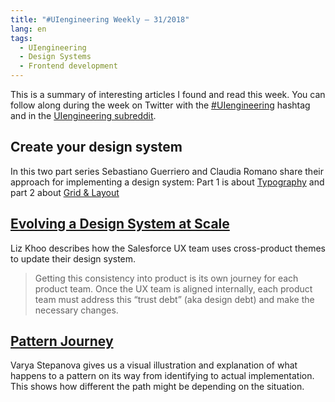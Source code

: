 ```yaml
---
title: "#UIengineering Weekly – 31/2018"
lang: en
tags:
  - UIengineering
  - Design Systems
  - Frontend development
---
```


This is a summary of interesting articles I found and read this week.
You can follow along during the week on Twitter with the [#UIengineering](https://twitter.com/search?q=%23UIengineering) hashtag
and in the [UIengineering subreddit](https://www.reddit.com/r/UIengineering/).

## Create your design system

In this two part series Sebastiano Guerriero and Claudia Romano share their approach for implementing a design system:
Part 1 is about
[Typography](https://medium.com/codyhouse/create-your-design-system-part-1-typography-7c630d9092bd)
and part 2 about
[Grid & Layout](https://medium.com/codyhouse/create-your-design-system-part-2-grid-layout-aa961d59b8d6)

## [Evolving a Design System at Scale](https://medium.com/salesforce-ux/evolving-a-design-system-at-scale-88aa2f249525)

Liz Khoo describes how the Salesforce UX team uses cross-product themes to update their design system.

> Getting this consistency into product is its own journey for each product team. Once the UX team is aligned internally, each product team must address this “trust debt” (aka design debt) and make the necessary changes.

## [Pattern Journey](http://varya.me/design-systems/pattern-journey/)

Varya Stepanova gives us a visual illustration and explanation of what happens to a pattern on its way from identifying to actual implementation.
This shows how different the path might be depending on the situation.
